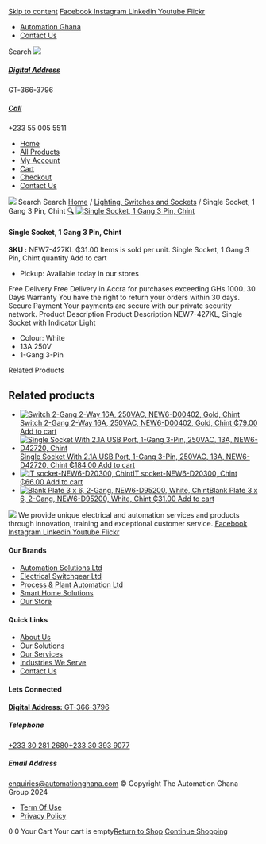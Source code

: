 [Skip to content](https://store.automationghana.com/product/single-socket-with-indicator-light-1-gang-3-pin/#content)
[ Facebook ](https://www.facebook.com/automationgh/) [ Instagram ](https://www.instagram.com/automationgh/) [ Linkedin ](https://www.linkedin.com/company/the-automation-ghana-limited/) [ Youtube ](https://www.youtube.com/channel/UCurrRDUSm5oIW39VXjn1u0w) [ Flickr ](https://www.flickr.com/photos/181794037@N07/)
  * [ Automation Ghana ](https://automationghana.com)
  * [ Contact Us ](https://store.automationghana.com/contact/)


Search
[ ![](https://store.automationghana.com/wp-content/uploads/2024/04/Website-TAGG-Logo-BLUE.png) ](https://store.automationghana.com/)
[ ](https://maps.app.goo.gl/m4xeaagWCNbLk4jM6)
#####  [ Digital Address ](https://maps.app.goo.gl/m4xeaagWCNbLk4jM6)
GT-366-3796 
[ ](tel:+233550055511)
#####  [ Call ](tel:+233550055511)
+233 55 005 5511 
  * [Home](https://store.automationghana.com/)
  * [All Products](https://store.automationghana.com/shop/)
  * [My Account](https://store.automationghana.com/my-account/)
  * [Cart](https://store.automationghana.com/cart/)
  * [Checkout](https://store.automationghana.com/checkout/)
  * [Contact Us](https://store.automationghana.com/contact/)


[![](https://store.automationghana.com/wp-content/uploads/2024/04/AutomationGhana_logo_white.png)](https://store.automationghana.com)
Search
Search
[Home](https://store.automationghana.com) / [Lighting, Switches and Sockets](https://store.automationghana.com/product-category/lighting-switches-and-sockets/) / Single Socket, 1 Gang 3 Pin, Chint
[🔍](https://store.automationghana.com/product/single-socket-with-indicator-light-1-gang-3-pin/)
[![Single Socket, 1 Gang 3 Pin, Chint](https://store.automationghana.com/wp-content/uploads/2022/11/427KL.jpg)](https://store.automationghana.com/wp-content/uploads/2022/11/427KL.jpg)
####  Single Socket, 1 Gang 3 Pin, Chint 
**SKU :** NEW7-427KL 
₵31.00
Items is sold per unit.
Single Socket, 1 Gang 3 Pin, Chint quantity
Add to cart
  * Pickup: Available today in our stores


Free Delivery 
Free Delivery in Accra for purchases exceeding GHs 1000. 
30 Days Warranty 
You have the right to return your orders within 30 days. 
Secure Payment 
Your payments are secure with our private security network. 
Product Description
Product Description
NEW7-427KL, Single Socket with Indicator Light 
  * Colour: White
  * 13A 250V
  * 1-Gang 3-Pin


Related Products 
## Related products
  * [![Switch 2-Gang 2-Way 16A, 250VAC, NEW6-D00402, Gold, Chint](https://store.automationghana.com/wp-content/uploads/2020/04/2-gang-gold-300x300.jpg)Switch 2-Gang 2-Way 16A, 250VAC, NEW6-D00402, Gold, Chint ₵79.00 ](https://store.automationghana.com/product/switch-new6-d00402-chint/)
[Add to cart](https://store.automationghana.com/product/single-socket-with-indicator-light-1-gang-3-pin/?add-to-cart=1539)
  * [![Single Socket With 2.1A USB Port, 1-Gang 3-Pin, 250VAC, 13A, NEW6-D42720, Chint](https://store.automationghana.com/wp-content/uploads/2020/04/NEW6-D42720-300x300.jpg)Single Socket With 2.1A USB Port, 1-Gang 3-Pin, 250VAC, 13A, NEW6-D42720, Chint ₵184.00 ](https://store.automationghana.com/product/single-socket-new6-d42720-chint/)
[Add to cart](https://store.automationghana.com/product/single-socket-with-indicator-light-1-gang-3-pin/?add-to-cart=1531)
  * [![IT socket-NEW6-D20300, Chint](https://store.automationghana.com/wp-content/uploads/2020/04/TELEPHONE-300x300.jpg)IT socket-NEW6-D20300, Chint ₵66.00 ](https://store.automationghana.com/product/it-socket-new6-d20300-chint/)
[Add to cart](https://store.automationghana.com/product/single-socket-with-indicator-light-1-gang-3-pin/?add-to-cart=1516)
  * [![Blank Plate 3 x 6, 2-Gang, NEW6-D95200, White, Chint](https://store.automationghana.com/wp-content/uploads/2020/04/Blank-Plate-NEW6-D95200-Chint-300x300.jpg)Blank Plate 3 x 6, 2-Gang, NEW6-D95200, White, Chint ₵31.00 ](https://store.automationghana.com/product/blank-plate-new6-d95200-chint/)
[Add to cart](https://store.automationghana.com/product/single-socket-with-indicator-light-1-gang-3-pin/?add-to-cart=1503)


![](https://store.automationghana.com/wp-content/uploads/2024/04/AutomationGhana_logo_white.png)
We provide unique electrical and automation services and products through innovation, training and exceptional customer service.
[ Facebook ](https://www.facebook.com/automationgh/) [ Instagram ](https://www.instagram.com/automationgh/) [ Linkedin ](https://www.linkedin.com/company/the-automation-ghana-limited/) [ Youtube ](https://www.youtube.com/channel/UCurrRDUSm5oIW39VXjn1u0w) [ Flickr ](https://www.flickr.com/photos/181794037@N07/)
#### Our Brands
  * [ Automation Solutions Ltd ](https://store.automationghana.com/product/single-socket-with-indicator-light-1-gang-3-pin/)
  * [ Electrical Switchgear Ltd ](https://store.automationghana.com/product/single-socket-with-indicator-light-1-gang-3-pin/)
  * [ Process & Plant Automation Ltd ](https://store.automationghana.com/product/single-socket-with-indicator-light-1-gang-3-pin/)
  * [ Smart Home Solutions ](https://store.automationghana.com/product/single-socket-with-indicator-light-1-gang-3-pin/)
  * [ Our Store ](https://store.automationghana.com/product/single-socket-with-indicator-light-1-gang-3-pin/)


#### Quick Links
  * [ About Us ](https://store.automationghana.com/product/single-socket-with-indicator-light-1-gang-3-pin/)
  * [ Our Solutions ](https://store.automationghana.com/product/single-socket-with-indicator-light-1-gang-3-pin/)
  * [ Our Services ](https://store.automationghana.com/product/single-socket-with-indicator-light-1-gang-3-pin/)
  * [ Industries We Serve ](https://store.automationghana.com/product/single-socket-with-indicator-light-1-gang-3-pin/)
  * [ Contact Us ](https://store.automationghana.com/product/single-socket-with-indicator-light-1-gang-3-pin/)


#### Lets Connected
[**Digital Address:** GT-366-3796](https://maps.app.goo.gl/m4xeaagWCNbLk4jM6)
#####  Telephone 
[ +233 30 281 2680](tel:+233302812680)[+233 30 393 9077](https://store.automationghana.com/product/single-socket-with-indicator-light-1-gang-3-pin/+233303939077)
#####  Email Address 
enquiries@automationghana.com 
© Copyright The Automation Ghana Group 2024
  * [ Term Of Use ](https://store.automationghana.com/product/single-socket-with-indicator-light-1-gang-3-pin/)
  * [ Privacy Policy ](https://store.automationghana.com/product/single-socket-with-indicator-light-1-gang-3-pin/)


0
0
Your Cart
Your cart is empty[Return to Shop](https://store.automationghana.com/shop/)
[Continue Shopping](https://store.automationghana.com/product/single-socket-with-indicator-light-1-gang-3-pin/)

